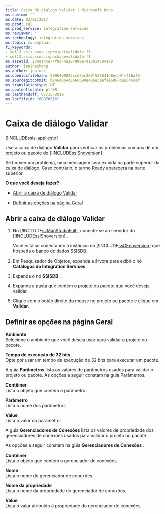 ```yaml
---
title: Caixa de diálogo Validar | Microsoft Docs
ms.custom: ''
ms.date: 03/01/2017
ms.prod: sql
ms.prod_service: integration-services
ms.reviewer: ''
ms.technology: integration-services
ms.topic: conceptual
f1_keywords:
- sql13.ssis.ssms.isprojectvalidate.f1
- sql13.ssis.ssms.ispackagevalidate.f1
ms.assetid: 134e14ce-4f8d-4a20-889a-918014c841d8
author: janinezhang
ms.author: janinez
ms.openlocfilehash: 999b409025cce7ec209f527841d8ecb9fc416af9
ms.sourcegitcommit: b2464064c0566590e486a3aafae6d67ce2645cef
ms.translationtype: HT
ms.contentlocale: pt-BR
ms.lasthandoff: 07/15/2019
ms.locfileid: "68070516"
---
```

# <a name="validate-dialog-box"></a>Caixa de diálogo Validar

[!INCLUDE[ssis-appliesto](../../includes/ssis-appliesto-ssvrpluslinux-asdb-asdw-xxx.md)]


  Use a caixa de diálogo **Validar** para verificar os problemas comuns de um projeto ou pacote do [!INCLUDE[ssISnoversion](../../includes/ssisnoversion-md.md)] .  
  
 Se houver um problema, uma mensagem será exibida na parte superior da caixa de diálogo. Caso contrário, o termo Ready aparecerá na parte superior.  
  
 **O que você deseja fazer?**  
  
-   [Abrir a caixa de diálogo Validar](#open_dialog)  
  
-   [Definir as opções na página Geral](#general)  
  
##  <a name="open_dialog"></a> Abrir a caixa de diálogo Validar  
  
1.  No [!INCLUDE[ssManStudioFull](../../includes/ssmanstudiofull-md.md)], conecte-se ao servidor do [!INCLUDE[ssISnoversion](../../includes/ssisnoversion-md.md)] .  
  
     Você está se conectando à instância do [!INCLUDE[ssDEnoversion](../../includes/ssdenoversion-md.md)] que hospeda o banco de dados SSISDB.  
  
2.  Em Pesquisador de Objetos, expanda a árvore para exibir o nó **Catálogos do Integration Services** .  
  
3.  Expanda o nó **SSISDB** .  
  
4.  Expanda a pasta que contém o projeto ou pacote que você deseja validar.  
  
5.  Clique com o botão direito do mouse no projeto ou pacote e clique em **Validar**.  
  
##  <a name="general"></a> Definir as opções na página Geral  
 **Ambiente**  
 Selecione o ambiente que você deseja usar para validar o projeto ou pacote.  
  
 **Tempo de execução de 32 bits**  
 Opte por usar um tempo de execução de 32 bits para executar um pacote.  
  
 A guia **Parâmetros** lista os valores de parâmetros usados para validar o projeto ou pacote. As opções a seguir constam na guia Parâmetros.  
  
 **Contêiner**  
 Lista o objeto que contém o parâmetro.  
  
 **Parâmetro**  
 Lista o nome dos parâmetros  
  
 **Value**  
 Lista o valor do parâmetro.  
  
 A guia **Gerenciadores de Conexões** lista os valores de propriedade dos gerenciadores de conexões usados para validar o projeto ou pacote.  
  
 As opções a seguir constam na guia **Gerenciadores de Conexões** .  
  
 **Contêiner**  
 Lista o objeto que contém o gerenciador de conexões.  
  
 **Nome**  
 Lista o nome do gerenciador de conexões.  
  
 **Nome da propriedade**  
 Lista o nome da propriedade do gerenciador de conexões.  
  
 **Value**  
 Lista o valor atribuído à propriedade do gerenciador de conexões.  
  
  

